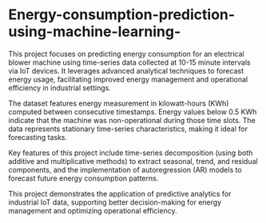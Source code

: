 # Energy-consumption-prediction-using-machine-learning-

This project focuses on predicting energy consumption for an electrical blower machine using time-series data collected at 10-15 minute intervals via IoT devices. It leverages advanced analytical techniques to forecast energy usage, facilitating improved energy management and operational efficiency in industrial settings.

The dataset features energy measurement in kilowatt-hours (KWh) computed between consecutive timestamps. Energy values below 0.5 KWh indicate that the machine was non-operational during those time slots. The data represents stationary time-series characteristics, making it ideal for forecasting tasks.

Key features of this project include time-series decomposition (using both additive and multiplicative methods) to extract seasonal, trend, and residual components, and the implementation of autoregression (AR) models to forecast future energy consumption patterns.

This project demonstrates the application of predictive analytics for industrial IoT data, supporting better decision-making for energy management and optimizing operational efficiency.
